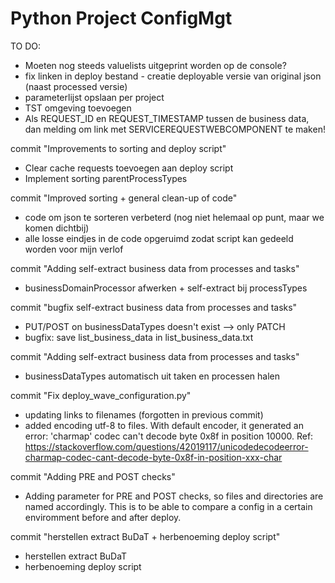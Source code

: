 # Python Project ConfigMgt

TO DO:

* Moeten nog steeds valuelists uitgeprint worden op de console?
* fix linken in deploy bestand - creatie deployable versie van original json (naast processed versie)
* parameterlijst opslaan per project
* TST omgeving toevoegen
* Als REQUEST_ID en REQUEST_TIMESTAMP tussen de business data, dan melding om link met SERVICEREQUESTWEBCOMPONENT te maken!

commit "Improvements to sorting and deploy script"

* Clear cache requests toevoegen aan deploy script
* Implement sorting parentProcessTypes

commit "Improved sorting + general clean-up of code"

* code om json te sorteren verbeterd (nog niet helemaal op punt, maar we komen dichtbij)
* alle losse eindjes in de code opgeruimd zodat script kan gedeeld worden voor mijn verlof


commit "Adding self-extract business data from processes and tasks"

* businessDomainProcessor afwerken + self-extract bij processTypes


commit "bugfix self-extract business data from processes and tasks"

* PUT/POST on businessDataTypes doesn't exist --> only PATCH
* bugfix: save list_business_data in list_business_data.txt


commit "Adding self-extract business data from processes and tasks"

* businessDataTypes automatisch uit taken en processen halen


commit "Fix deploy_wave_configuration.py"

* updating links to filenames (forgotten in previous commit)
* added encoding utf-8 to files. With default encoder, it generated an error: 'charmap' codec can't decode byte 0x8f in position 10000. Ref: https://stackoverflow.com/questions/42019117/unicodedecodeerror-charmap-codec-cant-decode-byte-0x8f-in-position-xxx-char 


commit "Adding PRE and POST checks"

* Adding parameter for PRE and POST checks, so files and directories are named accordingly. This is to be able to compare a config in a certain enviromment before and after deploy.


commit "herstellen extract BuDaT + herbenoeming deploy script"

* herstellen extract BuDaT
* herbenoeming deploy script